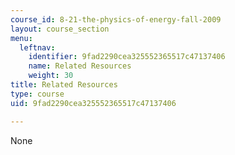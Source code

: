 ```yaml
---
course_id: 8-21-the-physics-of-energy-fall-2009
layout: course_section
menu:
  leftnav:
    identifier: 9fad2290cea325552365517c47137406
    name: Related Resources
    weight: 30
title: Related Resources
type: course
uid: 9fad2290cea325552365517c47137406

---
```

None